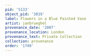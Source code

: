 ```yaml
---
pid: '5133'
object_pid: '3819'
label: Flowers in a Blue Painted Vase
artist: janbrueghel
provenance_date: '2007'
provenance_location: London
provenance_text: Private Collection
collection: provenance
order: '1749'
---
```

